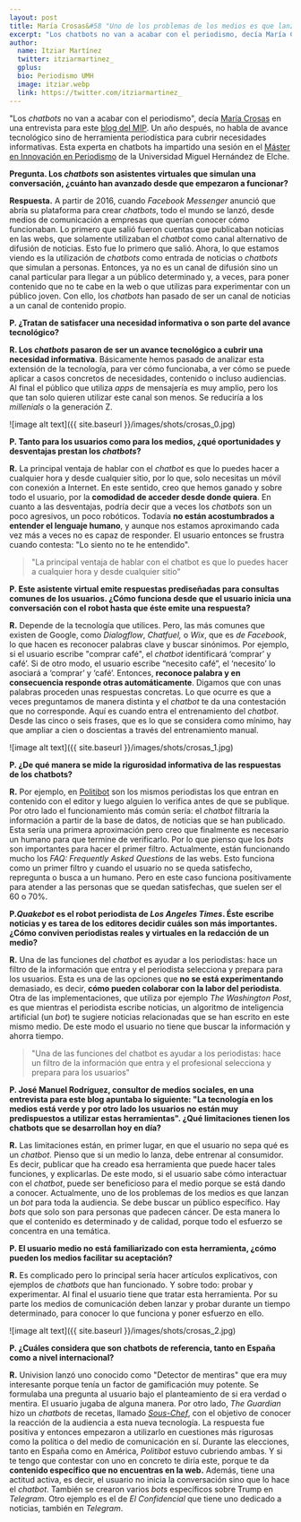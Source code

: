 ```yaml
---
layout: post
title: María Crosas&#58 "Uno de los problemas de los medios es que lanzan un chatbot para toda la audiencia. Se debe buscar un público específico"
excerpt: "Los chatbots no van a acabar con el periodismo, decía María Crosas en una entrevista para este blog del MIP. Un año después, no habla de avance tecnológico sino de herramienta periodística para cubrir necesidades informativas. Esta experta en chatbots ha impartido una sesión en el Máster en Innovación en Periodismo de la Universidad Miguel Hernández de Elche."
author:
  name: Itziar Martínez
  twitter: itziarmartinez_
  gplus:  
  bio: Periodismo UMH
  image: itziar.webp
  link: https://twitter.com/itziarmartinez_
---
```

"Los *chatbots* no van a acabar con el periodismo", decía [María Crosas](https://twitter.com/mcrosasb?lang=es) en una entrevista para este [blog del MIP](http://mip.umh.es/blog/2017/05/27/chatbots-periodismo/). Un año después, no habla de avance tecnológico sino de herramienta periodística para cubrir necesidades informativas. Esta experta en chatbots ha impartido una sesión en el [Máster en Innovación en Periodismo](https://twitter.com/mipumh?lang=es) de la Universidad Miguel Hernández de Elche.    

**Pregunta. Los _chatbots_ son asistentes virtuales que simulan una conversación, ¿cuánto han avanzado desde que empezaron a funcionar?**

**Respuesta.** A partir de 2016, cuando *Facebook Messenger* anunció que abría su plataforma para crear *chatbots*, todo el mundo se lanzó, desde medios de comunicación a empresas que querían conocer cómo funcionaban. Lo primero que salió fueron cuentas que publicaban noticias en las webs, que solamente utilizaban el *chatbot* como canal alternativo de difusión de noticias. Esto fue lo primero que salió. Ahora, lo que estamos viendo es la utilización de *chatbots* como entrada de noticias o *chatbots* que simulan a personas. Entonces, ya no es un canal de difusión sino un canal particular para llegar a un público determinado y, a veces, para poner contenido que no te cabe en la web o que utilizas para experimentar con un público joven. Con ello, los *chatbots* han pasado de ser un canal de noticias a un canal de contenido propio. 

**P. ¿Tratan de satisfacer una necesidad informativa o son parte del avance tecnológico?**

**R. Los _chatbots_ pasaron de ser un avance tecnológico a cubrir una necesidad informativa**. Básicamente hemos pasado de analizar esta extensión de la tecnología, para ver cómo funcionaba, a ver cómo se puede aplicar a casos concretos de necesidades, contenido o incluso audiencias. Al final el público que utiliza *apps* de mensajería es muy amplio, pero los que tan solo quieren utilizar este canal son menos. Se reduciría a los *millenials* o la generación Z. 

![image alt text]({{ site.baseurl }}/images/shots/crosas_0.jpg)

**P. Tanto para los usuarios como para los medios, ¿qué oportunidades y desventajas prestan los _chatbots_?**

**R.** La principal ventaja de hablar con el *chatbot* es que lo puedes hacer a cualquier hora y desde cualquier sitio, por lo que, solo necesitas un móvil con conexión a Internet. En este sentido, creo que hemos ganado y sobre todo el usuario, por la **comodidad de acceder desde donde quiera**. En cuanto a las desventajas, podría decir que a veces los *chatbots* son un poco agresivos, un poco robóticos. Todavía **no están acostumbrados a entender el lenguaje humano**, y aunque nos estamos aproximando cada vez más a veces no es capaz de responder. El usuario entonces se frustra cuando contesta: "Lo siento no te he entendido".

>"La principal ventaja de hablar con el chatbot es que lo puedes hacer a cualquier hora y desde cualquier sitio"

**P. Este asistente virtual emite respuestas prediseñadas para consultas comunes de los usuarios. ¿Cómo funciona desde que el usuario inicia una conversación con el robot hasta que éste emite una respuesta?**

**R.** Depende de la tecnología que utilices. Pero, las más comunes que existen de Google, como *Dialogflow*, *Chatfuel,* o *Wix*, que es *de Facebook*, lo que hacen es reconocer palabras clave y buscar sinónimos. Por ejemplo, si el usuario escribe "comprar café", el *chatbot* identificará ‘comprar’ y café’. Si de otro modo, el usuario escribe “necesito café”, el ‘necesito’ lo asociará a ‘comprar’ y ‘café’. Entonces, **reconoce palabra y en consecuencia responde otras automáticamente**. Digamos que con unas palabras proceden unas respuestas concretas. Lo que ocurre es que a veces preguntamos de manera distinta y el *chatbot* te da una contestación que no corresponde. Aquí es cuando entra el entrenamiento del *chatbot*. Desde las cinco o seis frases, que es lo que se considera como mínimo, hay que ampliar a cien o doscientas a través del entrenamiento manual.

![image alt text]({{ site.baseurl }}/images/shots/crosas_1.jpg)

**P. ¿De qué manera se mide la rigurosidad informativa de las respuestas de los chatbots?**

**R.** Por ejemplo, en [Politibot](https://politibot.io/) son los mismos periodistas los que entran en contenido con el editor y luego alguien lo verifica antes de que se publique. Por otro lado el funcionamiento más común sería: el *chatbot* filtraría la información a partir de la base de datos, de noticias que se han publicado. Esta sería una primera aproximación pero creo que finalmente es necesario un humano para que termine de verificarlo. Por lo que pienso que los *bots* son importantes para hacer el primer filtro.  Actualmente, están funcionando mucho los *FAQ: Frequently Asked  Questions*  de las webs. Esto funciona como un primer filtro y cuando el usuario no se queda satisfecho, repregunta o busca a un humano. Pero en este caso funciona positivamente para atender a las personas que se quedan satisfechas, que suelen ser el 60 o 70%. 

**P._Quakebot_ es el robot periodista de _Los Angeles Times_. Éste escribe noticias y es tarea de los editores decidir cuáles son más importantes. ¿Cómo conviven periodistas reales y virtuales en la redacción de un medio?**

**R.** Una de las funciones del *chatbot* es ayudar a los periodistas: hace un filtro de la información que entra y el periodista selecciona y prepara para los usuarios. Esta es una de las opciones que **no se está experimentando** demasiado, es decir, **cómo pueden colaborar con la labor del periodista**. Otra de las implementaciones, que utiliza por ejemplo *The Washington Post*, es que mientras el periodista escribe noticias, un algoritmo de inteligencia artificial (un *bot*) te sugiere noticias relacionadas que se han escrito en este mismo medio. De este modo el usuario no tiene que buscar la información y ahorra tiempo. 

>"Una de las funciones del chatbot es ayudar a los periodistas: hace un filtro de la información que entra y el profesional selecciona y prepara para los usuarios"

**P. José Manuel Rodríguez, consultor de medios sociales, en una entrevista para este blog apuntaba lo siguiente: "La tecnología en los medios está verde y por otro lado los usuarios no están muy predispuestos a utilizar estas herramientas". ¿Qué limitaciones tienen los chatbots que se desarrollan hoy en día?**

**R.** Las limitaciones están, en primer lugar, en que el usuario no sepa qué es un *chatbot*. Pienso que si un medio lo lanza, debe entrenar al consumidor. Es decir, publicar que ha creado esa herramienta que puede hacer tales funciones, y explicarlas. De este modo, si el usuario sabe cómo interactuar con el *chatbot*, puede ser beneficioso para el medio porque se está dando a conocer. Actualmente, uno de los problemas de los medios es que lanzan un *bot* para toda la audiencia. Se debe buscar un público específico. Hay *bots* que solo son para personas que padecen cáncer. De esta manera lo que el contenido es determinado y de calidad, porque todo el esfuerzo se concentra en una temática. 

**P. El usuario medio no está familiarizado con esta herramienta, ¿cómo pueden los medios facilitar su aceptación?**

**R.** Es complicado pero lo principal sería hacer artículos explicativos, con ejemplos de *chatbots* que han funcionado. Y sobre todo: probar y experimentar. Al final el usuario tiene que tratar esta herramienta. Por su parte los medios de comunicación deben lanzar y probar durante un tiempo determinado, para conocer lo que funciona y poner esfuerzo en ello.

![image alt text]({{ site.baseurl }}/images/shots/crosas_2.jpg)

**P. ¿Cuáles considera que son chatbots de referencia, tanto en España como a nivel internacional?**

**R.** Univision lanzó uno conocido como "Detector de mentiras" que era muy interesante porque tenía un factor de gamificación muy potente. Se formulaba una pregunta al usuario bajo el planteamiento de si era verdad o mentira. El usuario jugaba de alguna manera. Por otro lado, *The Guardian* hizo un *chatbots* de recetas, llamado *[Sous-Chef](https://www.theguardian.com/technology/2016/jun/09/meet-our-experimental-guardian-sous-chef-facebook-messenger-bot)*,  con el objetivo de conocer la reacción de la audiencia a esta nueva tecnología. La respuesta fue positiva y entonces empezaron a utilizarlo en cuestiones más rigurosas como la política o del medio de comunicación en sí. Durante las elecciones, tanto en España como en América, *Politibot* estuvo cubriendo ambas. Y si te tengo que contestar con uno en concreto te diría este, porque te da **contenido específico que no encuentras en la web.** Además, tiene una actitud activa, es decir, el usuario no inicia la conversación sino que lo hace el *chatbot*. También se crearon varios *bots* específicos sobre Trump en *Telegram*. Otro ejemplo es el de *El Confidencial* que tiene uno dedicado a noticias, también en *Telegram*. 

